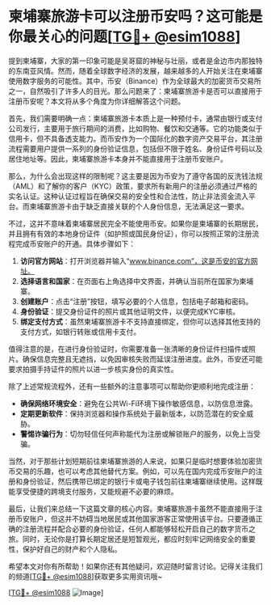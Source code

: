 # 柬埔寨旅游卡可以注册币安吗？这可能是你最关心的问题[[TG💪+ @esim1088](https://t.me/s/esim1088)]

提到柬埔寨，大家的第一印象可能是吴哥窟的神秘与壮丽，或者是金边市内那独特的东南亚风情。然而，随着全球数字经济的发展，越来越多的人开始关注在柬埔寨使用数字服务的可能性。其中，币安（Binance）作为全球最大的加密货币交易所之一，自然吸引了许多人的目光。那么问题来了：柬埔寨旅游卡是否可以直接用于注册币安呢？本文将从多个角度为你详细解答这个问题。

首先，我们需要明确一点：柬埔寨旅游卡本质上是一种预付卡，通常由银行或支付公司发行，主要用于旅行期间的消费，比如购物、餐饮和交通等。它的功能类似于信用卡，但不具备透支能力。而币安作为一个国际化的数字资产交易平台，其注册流程需要用户提供一系列的身份验证信息，包括但不限于姓名、身份证件号码以及居住地址等。因此，柬埔寨旅游卡本身并不能直接用于注册币安账户。

那么，为什么会出现这样的限制呢？这主要是因为币安为了遵守各国的反洗钱法规（AML）和了解你的客户（KYC）政策，要求所有新用户的注册必须通过严格的实名认证。这种认证过程旨在确保交易的安全性和合法性，防止非法资金流入平台。而柬埔寨旅游卡由于缺乏直接关联的个人身份信息，无法满足这一要求。

不过，这并不意味着柬埔寨居民完全不能使用币安。如果你是柬埔寨的长期居民，并且拥有有效的本地身份证件（如护照或国民身份证），你可以按照正常的注册流程完成币安账户的开通。具体步骤如下：

1. **访问官方网站**：打开浏览器并输入“www.binance.com”，这是币安的官方网址。
2. **选择语言和国家**：在页面右上角选择中文界面，并确认当前所在国家为柬埔寨。
3. **创建账户**：点击“注册”按钮，填写必要的个人信息，包括电子邮箱和密码。
4. **身份验证**：提交身份证件的照片或其他证明文件，以便完成KYC审核。
5. **绑定支付方式**：虽然柬埔寨旅游卡不支持直接绑定，但你可以选择其他支持的支付方式，如银行转账或信用卡支付。

值得注意的是，在进行身份验证时，你需要准备一张清晰的身份证件扫描件或照片。确保信息完整且无遮挡，以免因审核失败而延误注册进度。此外，币安还可能要求拍摄手持证件的照片以进一步核实身份的真实性。

除了上述常规流程外，还有一些额外的注意事项可以帮助你更顺利地完成注册：

- **确保网络环境安全**：避免在公共Wi-Fi环境下操作敏感信息，以防信息泄露。
- **定期更新软件**：保持浏览器和操作系统处于最新版本，以防范潜在的安全威胁。
- **警惕诈骗行为**：切勿轻信任何声称能代为注册或解锁账户的服务，以免上当受骗。

当然，对于那些计划短期前往柬埔寨旅游的人来说，如果只是临时想要体验加密货币交易的乐趣，也可以考虑其他替代方案。例如，可以先在国内完成币安账户的注册和身份验证，然后携带已绑定的银行卡或电子钱包前往柬埔寨继续使用。这样既能享受便捷的跨境支付服务，又能规避不必要的麻烦。

最后，让我们来总结一下这篇文章的核心内容。柬埔寨旅游卡虽然不能直接用于注册币安账户，但这并不妨碍当地居民或其他国家游客正常使用该平台。只要遵循正确的注册流程并配合必要的身份验证，任何人都能够轻松开启自己的数字货币之旅。同时，无论你是打算长期定居还是短暂观光，都应时刻牢记网络安全的重要性，保护好自己的财产和个人隐私。

希望本文对你有所帮助！如果你还有其他疑问，欢迎随时留言讨论。记得关注我们的频道[[TG💪+ @esim1088](https://t.me/s/esim1088)]获取更多实用资讯哦~ 

[[TG💪+ @esim1088](https://t.me/s/esim1088) ![Image](https://i.postimg.cc/4NQfJmqS/Snipaste-2025-05-13-00-14-12.png)]